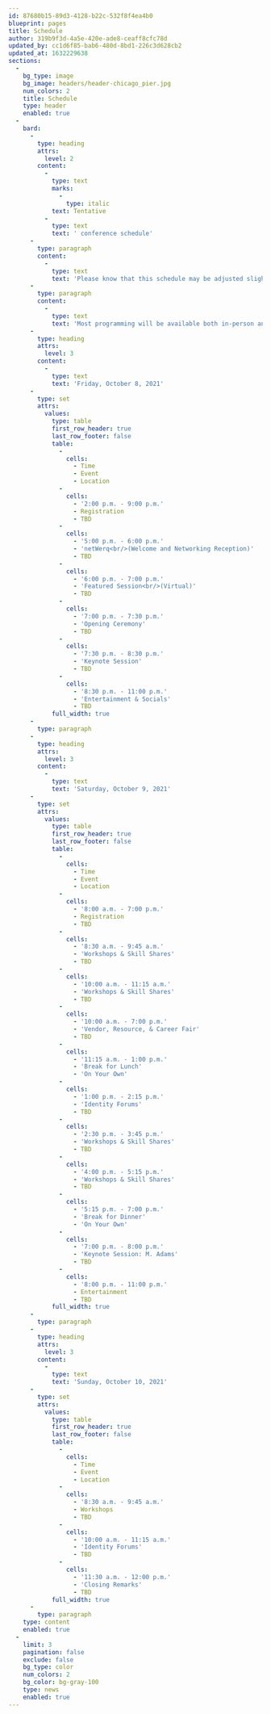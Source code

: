 ```yaml
---
id: 87680b15-89d3-4128-b22c-532f8f4ea4b0
blueprint: pages
title: Schedule
author: 319b9f3d-4a5e-420e-ade8-ceaff8cfc78d
updated_by: cc1d6f85-bab6-480d-8bd1-226c3d628cb2
updated_at: 1632229638
sections:
  -
    bg_type: image
    bg_image: headers/header-chicago_pier.jpg
    num_colors: 2
    title: Schedule
    type: header
    enabled: true
  -
    bard:
      -
        type: heading
        attrs:
          level: 2
        content:
          -
            type: text
            marks:
              -
                type: italic
            text: Tentative
          -
            type: text
            text: ' conference schedule'
      -
        type: paragraph
        content:
          -
            type: text
            text: 'Please know that this schedule may be adjusted slightly as details are confirmed. All times listed in Central Daylight Time.'
      -
        type: paragraph
        content:
          -
            type: text
            text: 'Most programming will be available both in-person and virtually. Additional details will be posted on this page as they are finalized.'
      -
        type: heading
        attrs:
          level: 3
        content:
          -
            type: text
            text: 'Friday, October 8, 2021'
      -
        type: set
        attrs:
          values:
            type: table
            first_row_header: true
            last_row_footer: false
            table:
              -
                cells:
                  - Time
                  - Event
                  - Location
              -
                cells:
                  - '2:00 p.m. - 9:00 p.m.'
                  - Registration
                  - TBD
              -
                cells:
                  - '5:00 p.m. - 6:00 p.m.'
                  - 'netWerq<br/>(Welcome and Networking Reception)'
                  - TBD
              -
                cells:
                  - '6:00 p.m. - 7:00 p.m.'
                  - 'Featured Session<br/>(Virtual)'
                  - TBD
              -
                cells:
                  - '7:00 p.m. - 7:30 p.m.'
                  - 'Opening Ceremony'
                  - TBD
              -
                cells:
                  - '7:30 p.m. - 8:30 p.m.'
                  - 'Keynote Session'
                  - TBD
              -
                cells:
                  - '8:30 p.m. - 11:00 p.m.'
                  - 'Entertainment & Socials'
                  - TBD
            full_width: true
      -
        type: paragraph
      -
        type: heading
        attrs:
          level: 3
        content:
          -
            type: text
            text: 'Saturday, October 9, 2021'
      -
        type: set
        attrs:
          values:
            type: table
            first_row_header: true
            last_row_footer: false
            table:
              -
                cells:
                  - Time
                  - Event
                  - Location
              -
                cells:
                  - '8:00 a.m. - 7:00 p.m.'
                  - Registration
                  - TBD
              -
                cells:
                  - '8:30 a.m. - 9:45 a.m.'
                  - 'Workshops & Skill Shares'
                  - TBD
              -
                cells:
                  - '10:00 a.m. - 11:15 a.m.'
                  - 'Workshops & Skill Shares'
                  - TBD
              -
                cells:
                  - '10:00 a.m. - 7:00 p.m.'
                  - 'Vendor, Resource, & Career Fair'
                  - TBD
              -
                cells:
                  - '11:15 a.m. - 1:00 p.m.'
                  - 'Break for Lunch'
                  - 'On Your Own'
              -
                cells:
                  - '1:00 p.m. - 2:15 p.m.'
                  - 'Identity Forums'
                  - TBD
              -
                cells:
                  - '2:30 p.m. - 3:45 p.m.'
                  - 'Workshops & Skill Shares'
                  - TBD
              -
                cells:
                  - '4:00 p.m. - 5:15 p.m.'
                  - 'Workshops & Skill Shares'
                  - TBD
              -
                cells:
                  - '5:15 p.m. - 7:00 p.m.'
                  - 'Break for Dinner'
                  - 'On Your Own'
              -
                cells:
                  - '7:00 p.m. - 8:00 p.m.'
                  - 'Keynote Session: M. Adams'
                  - TBD
              -
                cells:
                  - '8:00 p.m. - 11:00 p.m.'
                  - Entertainment
                  - TBD
            full_width: true
      -
        type: paragraph
      -
        type: heading
        attrs:
          level: 3
        content:
          -
            type: text
            text: 'Sunday, October 10, 2021'
      -
        type: set
        attrs:
          values:
            type: table
            first_row_header: true
            last_row_footer: false
            table:
              -
                cells:
                  - Time
                  - Event
                  - Location
              -
                cells:
                  - '8:30 a.m. - 9:45 a.m.'
                  - Workshops
                  - TBD
              -
                cells:
                  - '10:00 a.m. - 11:15 a.m.'
                  - 'Identity Forums'
                  - TBD
              -
                cells:
                  - '11:30 a.m. - 12:00 p.m.'
                  - 'Closing Remarks'
                  - TBD
            full_width: true
      -
        type: paragraph
    type: content
    enabled: true
  -
    limit: 3
    pagination: false
    exclude: false
    bg_type: color
    num_colors: 2
    bg_color: bg-gray-100
    type: news
    enabled: true
---
```

